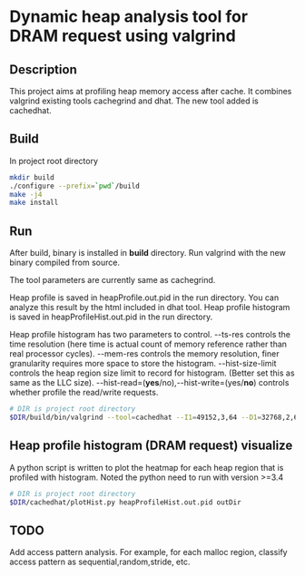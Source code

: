 # Dynamic heap analysis tool for DRAM request using valgrind

## Description

This project aims at profiling heap memory access after cache. It combines valgrind existing tools cachegrind and dhat. The new tool added is cachedhat.

## Build

In project root directory

``` bash
mkdir build
./configure --prefix=`pwd`/build
make -j4
make install
```

## Run

After build, binary is installed in **build** directory. Run valgrind with the new binary compiled from source.

The tool parameters are currently same as cachegrind.

Heap profile is saved in heapProfile.out.pid in the run directory. You can analyze this result by the html included in dhat tool. Heap profile histogram is saved in heapProfileHist.out.pid in the run directory.

Heap profile histogram has two parameters to control.  --ts-res controls the time resolution (here time is actual count of memory reference rather than real processor cycles).  --mem-res controls the memory resolution, finer granularity requires more space to store the histogram. --hist-size-limit controls the heap region size limit to record for histogram. (Better set this as same as the LLC size). --hist-read=(**yes**/no),--hist-write=(yes/**no**) controls whether profile the read/write requests.

``` bash
# DIR is project root directory
$DIR/build/bin/valgrind --tool=cachedhat --I1=49152,3,64 --D1=32768,2,64 --LL=1048576,16,64 --ts-res=16384 --mem-res=4096 --hist_size_limit 1048576 --hist-read=no --hist-write=yes program
```

## Heap profile histogram (DRAM request) visualize 

A python script is written to plot the heatmap for each heap region that is profiled with histogram.  Noted the python need to run with version >=3.4


``` bash
# DIR is project root directory
$DIR/cachedhat/plotHist.py heapProfileHist.out.pid outDir
```

## TODO

Add access pattern analysis.  For example, for each malloc region, classify access pattern as sequential,random,stride, etc.
